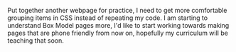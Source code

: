 Put together another webpage for practice, I need to get more comfortable grouping items in CSS instead of repeating my code. I am starting to understand Box Model pages more, I'd like to start working towards making pages that are phone friendly from now on, hopefully my curriculum will be teaching that soon.